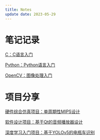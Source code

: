 ```yaml
---
title: Notes
update date: 2023-05-29
---
```



# 笔记记录

<a href="/笔记/c-language-learning" target="_blank">C：C语言入门</a>

<a href="/笔记/python-language-learning" target="_blank">Python：Python语言入门</a>

<a href="/笔记/basicOpenCV" target="_blank">OpenCV：图像处理入门</a>


# 项目分享


<a href="/笔记/mips" target="_blank">硬件综合仿真项目：单周期性MIPS设计</a>

<a href="/笔记/fmusicplayer" target="_blank">软件设计项目：基于Qt的音频播放器设计</a>

<a href="/笔记/yolov5" target="_blank">深度学习入门项目：基于YOLOv5的电瓶车识别</a>

